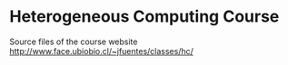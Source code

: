 # Heterogeneous Computing Course

Source files of the course website http://www.face.ubiobio.cl/~jfuentes/classes/hc/